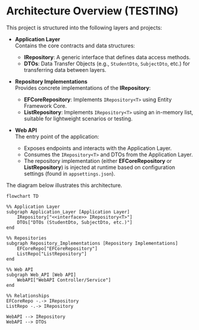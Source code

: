 # Architecture Overview (TESTING)

This project is structured into the following layers and projects:

- **Application Layer**  
  Contains the core contracts and data structures:
  - **IRepository<T>**: A generic interface that defines data access methods.
  - **DTOs**: Data Transfer Objects (e.g., `StudentDto`, `SubjectDto`, etc.) for transferring data between layers.

- **Repository Implementations**  
  Provides concrete implementations of the **IRepository<T>**:
  - **EFCoreRepository**: Implements `IRepository<T>` using Entity Framework Core.
  - **ListRepository**: Implements `IRepository<T>` using an in-memory list, suitable for lightweight scenarios or testing.
  
- **Web API**  
  The entry point of the application:
  - Exposes endpoints and interacts with the Application Layer.
  - Consumes the `IRepository<T>` and DTOs from the Application Layer.
  - The repository implementation (either **EFCoreRepository** or **ListRepository**) is injected at runtime based on configuration settings (found in `appsettings.json`).

The diagram below illustrates this architecture.

```mermaid
flowchart TD

%% Application Layer
subgraph Application_Layer [Application Layer]
    IRepository["<<interface>> IRepository<T>"]
    DTOs["DTOs (StudentDto, SubjectDto, etc.)"]
end

%% Repositories
subgraph Repository_Implementations [Repository Implementations]
    EFCoreRepo["EFCoreRepository"]
    ListRepo["ListRepository"]
end

%% Web API
subgraph Web_API [Web API]
    WebAPI["WebAPI Controller/Service"]
end

%% Relationships
EFCoreRepo -.-> IRepository
ListRepo -.-> IRepository

WebAPI --> IRepository
WebAPI --> DTOs
